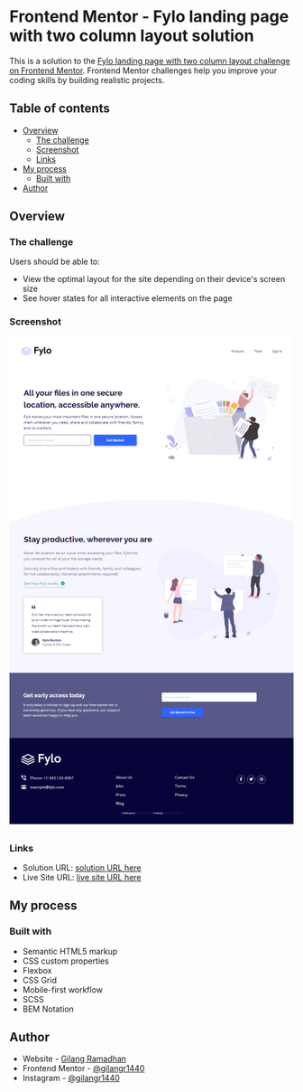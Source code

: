 # Frontend Mentor - Fylo landing page with two column layout solution

This is a solution to the [Fylo landing page with two column layout challenge on Frontend Mentor](https://www.frontendmentor.io/challenges/fylo-landing-page-with-two-column-layout-5ca5ef041e82137ec91a50f5). Frontend Mentor challenges help you improve your coding skills by building realistic projects.

## Table of contents

- [Overview](#overview)
  - [The challenge](#the-challenge)
  - [Screenshot](#screenshot)
  - [Links](#links)
- [My process](#my-process)
  - [Built with](#built-with)
- [Author](#author)

## Overview

### The challenge

Users should be able to:

- View the optimal layout for the site depending on their device's screen size
- See hover states for all interactive elements on the page

### Screenshot

![](./screenshot.png)

### Links

- Solution URL: [solution URL here](https://www.frontendmentor.io/solutions/fylo-landing-page-with-two-column-_nzT9vRZ3i)
- Live Site URL: [live site URL here](https://gilangr1440.github.io/fylo-landing-page/)

## My process

### Built with

- Semantic HTML5 markup
- CSS custom properties
- Flexbox
- CSS Grid
- Mobile-first workflow
- SCSS
- BEM Notation

## Author

- Website - [Gilang Ramadhan](https://www.linkedin.com/in/gilangr1440/)
- Frontend Mentor - [@gilangr1440](https://www.frontendmentor.io/profile/gilangr1440)
- Instagram - [@gilangr1440](https://www.instagram.com/gilangr1440)
